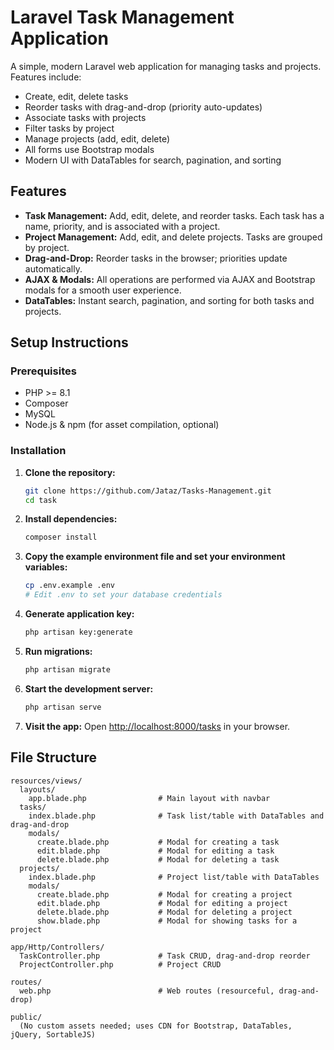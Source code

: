 # Laravel Task Management Application

A simple, modern Laravel web application for managing tasks and projects. Features include:

- Create, edit, delete tasks
- Reorder tasks with drag-and-drop (priority auto-updates)
- Associate tasks with projects
- Filter tasks by project
- Manage projects (add, edit, delete)
- All forms use Bootstrap modals
- Modern UI with DataTables for search, pagination, and sorting

## Features

- **Task Management:** Add, edit, delete, and reorder tasks. Each task has a name, priority, and is associated with a project.
- **Project Management:** Add, edit, and delete projects. Tasks are grouped by project.
- **Drag-and-Drop:** Reorder tasks in the browser; priorities update automatically.
- **AJAX & Modals:** All operations are performed via AJAX and Bootstrap modals for a smooth user experience.
- **DataTables:** Instant search, pagination, and sorting for both tasks and projects.

## Setup Instructions

### Prerequisites
- PHP >= 8.1
- Composer
- MySQL
- Node.js & npm (for asset compilation, optional)

### Installation
1. **Clone the repository:**
   ```sh
   git clone https://github.com/Jataz/Tasks-Management.git
   cd task
   ```
2. **Install dependencies:**
   ```sh
   composer install
   ```
3. **Copy the example environment file and set your environment variables:**
   ```sh
   cp .env.example .env
   # Edit .env to set your database credentials
   ```
4. **Generate application key:**
   ```sh
   php artisan key:generate
   ```
5. **Run migrations:**
   ```sh
   php artisan migrate
   ```

6. **Start the development server:**
   ```sh
   php artisan serve
   ```
7. **Visit the app:**
   Open [http://localhost:8000/tasks](http://localhost:8000/tasks) in your browser.

## File Structure

```
resources/views/
  layouts/
    app.blade.php                # Main layout with navbar
  tasks/
    index.blade.php              # Task list/table with DataTables and drag-and-drop
    modals/
      create.blade.php           # Modal for creating a task
      edit.blade.php             # Modal for editing a task
      delete.blade.php           # Modal for deleting a task
  projects/
    index.blade.php              # Project list/table with DataTables
    modals/
      create.blade.php           # Modal for creating a project
      edit.blade.php             # Modal for editing a project
      delete.blade.php           # Modal for deleting a project
      show.blade.php             # Modal for showing tasks for a project

app/Http/Controllers/
  TaskController.php             # Task CRUD, drag-and-drop reorder
  ProjectController.php          # Project CRUD

routes/
  web.php                        # Web routes (resourceful, drag-and-drop)

public/
  (No custom assets needed; uses CDN for Bootstrap, DataTables, jQuery, SortableJS)
```

